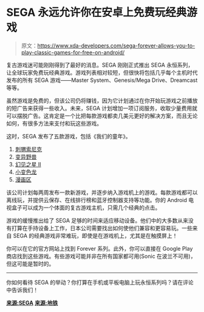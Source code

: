 # SEGA 永远允许你在安卓上免费玩经典游戏

> 原文：<https://www.xda-developers.com/sega-forever-allows-you-to-play-classic-games-for-free-on-android/>

复古游戏迷可能刚刚得到了最好的消息。SEGA 刚刚正式推出 SEGA 永恒系列，让全球玩家免费玩经典游戏。游戏列表相对较短，但很快将包括几乎每个主机时代发布的所有 SEGA 游戏——Master System、Genesis/Mega Drive、Dreamcast 等等。

虽然游戏是免费的，但该公司仍将赚钱，因为它计划通过在你开始玩游戏之前播放的短广告来获得一些收入。未来，SEGA 计划增加一项订阅服务，收取少量费用就可以摆脱广告。这肯定是一个比把每款游戏都卖几美元更好的解决方案，而且无论如何，有很多方法来支付和玩这些游戏。

这时，SEGA 发布了五款游戏，包括《我们的童年》。

1.  [刺猬索尼克](https://play.google.com/store/apps/details?id=com.sega.sonic1)
2.  [变异野兽](https://play.google.com/store/apps/details?id=com.sega.alteredbeast)
3.  [幻见之星 II](https://play.google.com/store/apps/details?id=com.sega.PhantasyStarII)
4.  [小变色龙](https://play.google.com/store/apps/details?id=com.sega.kidcham&hl=en)
5.  [漫画区](https://play.google.com/store/apps/details?id=com.sega.comixzone)

该公司计划每两周发布一款新游戏，并逐步纳入游戏机上的游戏。每款游戏都可以离线玩，并提供云保存、在线排行榜和蓝牙控制器支持等功能。你的 Android 电视盒子可以成为一个体面的复古游戏主机，只需几个经典的点击。

游戏的缓慢推出给了 SEGA 足够的时间来适应移动设备。他们中的大多数从来没有打算在手持设备上工作，日本公司需要找出如何使他们兼容和更容易玩。一些来自 SEGA 的经典游戏非常难玩，即使是在游戏机上，尤其是在触摸屏上！

你可以在它的官方网站上找到 Forever 系列。此外，你可以直接在 Google Play 商店找到这些游戏。有些游戏可能并非在所有国家都可用(Sonic 在波兰不可用)，但这可能是暂时的。

* * *

你如何看待 SEGA 的举动？你打算在手机或平板电脑上玩永恒系列吗？请在评论中告诉我们！

[**来源:SEGA**](http://forever.sega.com/) [**来源:地铁**](http://metro.co.uk/2017/06/21/sega-forever-lets-you-play-retro-mega-drive-games-for-free-on-mobile-6724510/)